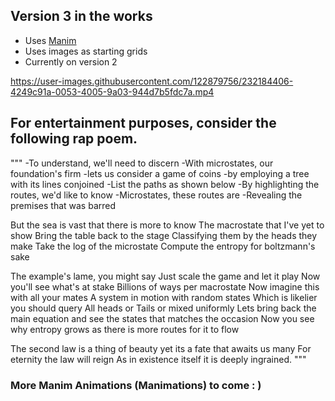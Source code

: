 
## Version 3 in the works
- Uses [Manim](https://github.com/ManimCommunity/manim)
- Uses images as starting grids
- Currently on version 2

https://user-images.githubusercontent.com/122879756/232184406-4249c91a-0053-4005-9a03-944d7b5fdc7a.mp4

## For entertainment purposes, consider the following rap poem. 

"""
-To understand, we'll need to discern
-With microstates, our foundation's firm
-lets us consider a game of coins 
-by employing a tree with its lines conjoined 
-List the paths as shown below 
-By highlighting the routes, we'd like to know 
-Microstates, these routes are 
-Revealing the premises that was barred 

But the sea is vast that there is more to know 
The macrostate that I've yet to show 
Bring the table back to the stage 
Classifying them by the heads they make
Take the log of the microstate 
Compute the entropy for boltzmann's sake 

The example's lame, you might say 
Just scale the game and let it play
Now you'll see what's at stake 
Billions of ways per macrostate 
Now imagine this with all your mates 
A system in motion with random states
Which is likelier you should query 
All heads or Tails or mixed uniformly 
Lets bring back the main equation 
and see the states that matches the occasion
Now you see why entropy grows 
as there is more routes for it to flow

The second law is a thing of beauty 
yet its a fate that awaits us many
For eternity the law will reign 
As in existence itself it is deeply ingrained.
"""

### More Manim Animations (Manimations) to come : ) 
